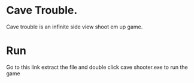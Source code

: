 # Cave Trouble.
Cave trouble is an infinite side view shoot em up game.

# Run
Go to this link extract the file and double click cave shooter.exe to run the game

